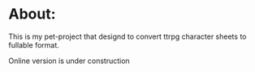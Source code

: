 # About:
This is my pet-project that designd to convert ttrpg character sheets to fullable format.

Online version is under construction
